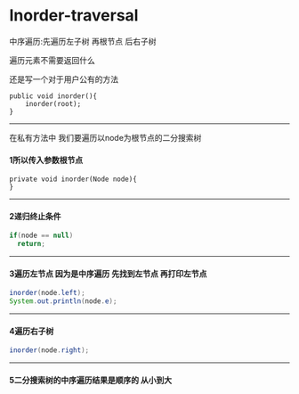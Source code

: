 # Inorder-traversal

中序遍历:先遍历左子树 再根节点 后右子树 

遍历元素不需要返回什么

还是写一个对于用户公有的方法

```
public void inorder(){
    inorder(root);
}
```

***

在私有方法中 我们要遍历以node为根节点的二分搜索树

#### 1所以传入参数根节点

```
private void inorder(Node node){
}
```

***

#### 2递归终止条件

```java
if(node == null)
  return;
```

***

#### 3遍历左节点 因为是中序遍历 先找到左节点 再打印左节点

```java
inorder(node.left);
System.out.println(node.e);
```

***

#### 4遍历右子树

```java
inorder(node.right);
```

***

#### 5二分搜索树的中序遍历结果是顺序的 从小到大

